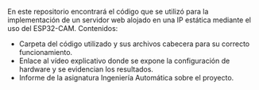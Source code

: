 En este repositorio encontrará el código que se utilizó para la implementación de un servidor web alojado en una IP estática mediante el uso del ESP32-CAM.
Contenidos:
- Carpeta del código utilizado y sus archivos cabecera para su correcto funcionamiento.
- Enlace al vídeo explicativo donde se expone la configuración de hardware y se evidencian los resultados.
- Informe de la asignatura Ingeniería Automática sobre el proyecto.

